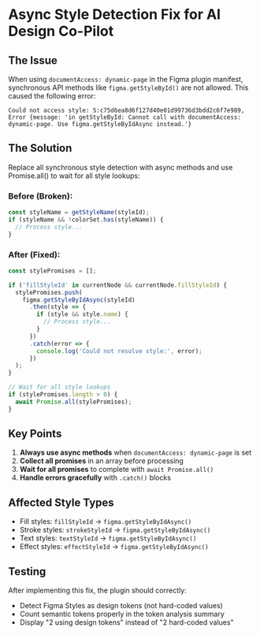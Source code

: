 # Async Style Detection Fix for AI Design Co-Pilot

## The Issue

When using `documentAccess: dynamic-page` in the Figma plugin manifest, synchronous API methods like `figma.getStyleById()` are not allowed. This caused the following error:

```
Could not access style: S:c75d6ea8d6f127d40e01d99736d3bdd2c6f7e989,
Error {message: 'in getStyleById: Cannot call with documentAccess: dynamic-page. Use figma.getStyleByIdAsync instead.'}
```

## The Solution

Replace all synchronous style detection with async methods and use Promise.all() to wait for all style lookups:

### Before (Broken):
```javascript
const styleName = getStyleName(styleId);
if (styleName && !colorSet.has(styleName)) {
  // Process style...
}
```

### After (Fixed):
```javascript
const stylePromises = [];

if ('fillStyleId' in currentNode && currentNode.fillStyleId) {
  stylePromises.push(
    figma.getStyleByIdAsync(styleId)
      .then(style => {
        if (style && style.name) {
          // Process style...
        }
      })
      .catch(error => {
        console.log('Could not resolve style:', error);
      })
  );
}

// Wait for all style lookups
if (stylePromises.length > 0) {
  await Promise.all(stylePromises);
}
```

## Key Points

1. **Always use async methods** when `documentAccess: dynamic-page` is set
2. **Collect all promises** in an array before processing
3. **Wait for all promises** to complete with `await Promise.all()`
4. **Handle errors gracefully** with `.catch()` blocks

## Affected Style Types

- Fill styles: `fillStyleId` → `figma.getStyleByIdAsync()`
- Stroke styles: `strokeStyleId` → `figma.getStyleByIdAsync()`
- Text styles: `textStyleId` → `figma.getStyleByIdAsync()`
- Effect styles: `effectStyleId` → `figma.getStyleByIdAsync()`

## Testing

After implementing this fix, the plugin should correctly:
- Detect Figma Styles as design tokens (not hard-coded values)
- Count semantic tokens properly in the token analysis summary
- Display "2 using design tokens" instead of "2 hard-coded values"
